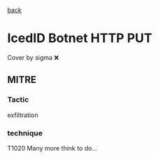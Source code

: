 [back](../index.md)
# IcedID Botnet HTTP PUT
Cover by sigma :x: 
## MITRE
### Tactic
exfiltration
### technique
T1020
Many more think to do...